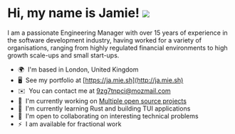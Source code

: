 # Hi, my name is Jamie! ![](https://user-images.githubusercontent.com/18350557/176309783-0785949b-9127-417c-8b55-ab5a4333674e.gif)

I am a passionate Engineering Manager with over 15 years of experience in the software development industry, having worked for a variety of organisations, ranging from highly regulated financial environments to high growth scale-ups and small start-ups.

* 🌍  I'm based in London, United Kingdom
* 🖥️  See my portfolio at [https://ja.mie.sh](http://ja.mie.sh)
* ✉️  You can contact me at [9zg7tnpci@mozmail.com](mailto:9zg7tnpci@mozmail.com)
* 🚀  I'm currently working on [Multiple open source projects](http://github.com/Jabbslad)
* 🧠  I'm currently learning Rust and building TUI applications
* 🤝  I'm open to collaborating on interesting technical problems
* ⚡  I am available for fractional work

<!--
### Socials

<p align="left"> <a href="https://www.github.com/Jabbslad" target="_blank" rel="noreferrer"><img src="https://raw.githubusercontent.com/danielcranney/readme-generator/main/public/icons/socials/github.svg" width="32" height="32" /></a></p>

### Support Me

<a href="https://www.buymeacoffee.com/Jabbslad"><img src="https://cdn.buymeacoffee.com/buttons/v2/default-yellow.png" width="200" /></a>
-->
